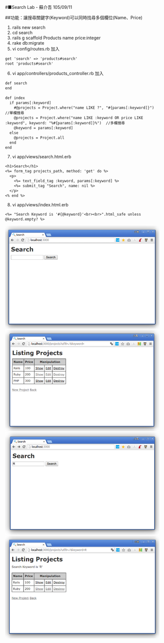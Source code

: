 #■Search Lab - 蘇介吾 105/09/11

##功能：讓搜尋關鍵字(Keyword)可以同時找尋多個欄位(Name、Price)

1. rails new search
2. cd search
3. rails g scaffold Products name price:integer
4. rake db:migrate
5. vi config/routes.rb 加入
```
get 'search' => 'products#search'
root 'products#search'
```
6. vi app/controllers/products_controller.rb 加入
```
def search
end

def index
  if params[:keyword]
    #@projects = Project.where("name LIKE ?", "#{params[:keyword]}")  //單欄搜尋
    @projects = Project.where("name LIKE :keyword OR price LIKE :keyword", keyword: "%#{params[:keyword]}%")  //多欄搜尋
    @keyword = params[:keyword]
  else
    @projects = Project.all
  end
end
```
7. vi app/views/search.html.erb
```
<h1>Search</h1>
<%= form_tag projects_path, method: 'get' do %>
  <p>
    <%= text_field_tag :keyword, params[:keyword] %>
    <%= submit_tag "Search", name: nil %>
  </p>
<% end %>
```
8. vi app/views/index.html.erb
```
<%= "Search Keyword is '#{@keyword}'<br><br>".html_safe unless @keyword.empty? %>
```

![Demo](https://github.com/afgnsu/search/blob/master/DEMO.png)
![Demo1](https://github.com/afgnsu/search/blob/master/DEMO1.png)
![Demo2](https://github.com/afgnsu/search/blob/master/DEMO2.png)
![Demo3](https://github.com/afgnsu/search/blob/master/DEMO3.png)
